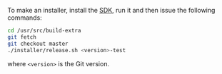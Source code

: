 To make an installer, install the [SDK](https://git-for-windows.github.io/#download-sdk), run it and then issue the following commands:

```bash
cd /usr/src/build-extra
git fetch
git checkout master
./installer/release.sh <version>-test
```

where `<version>` is the Git version.